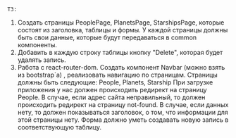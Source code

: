 `ТЗ:`
1. Создать страницы PeoplePage, PlanetsPage, StarshipsPage, которые состоят из заголовка, таблицы и формы. 
У каждой страницы должны быть свои данные, которые будут передаваться в common компоненты.
2. Добавить в каждую строку таблицы кнопку "Delete", которая будет удалять запись.
3. Работа с react-router-dom. Создать компонент Navbar (можно взять из bootstrap`a) , реализовать навигацию по страницам.
Страницы должны быть следующие:
 People, Planets, Starship
 При загрузке приложения у нас должен происходить редирект на страницу People. В случае, если адрес cайта неправильный,
 то должен происходить редирект на страницу not-found.
В случае, если данных нету, то должен показываться заголовок, о том, что информации для этой страницы нету.
Форма должно уметь создавать новую запись в соответствующую таблицу. 
